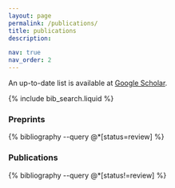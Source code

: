 ```yaml
---
layout: page
permalink: /publications/
title: publications
description:

nav: true
nav_order: 2
---
```


<!-- _pages/publications.md -->

An up-to-date list is available at <a href="https://scholar.google.com/citations?user=CXgQufgAAAAJ&hl=en">Google Scholar</a>.

<!-- Bibsearch Feature -->

{% include bib_search.liquid %}

### Preprints

<div class="publications"> 
{% bibliography --query @*[status=review] %}

</div>

### Publications

<div class="publications"> 
{% bibliography --query @*[status!=review] %}

</div>
